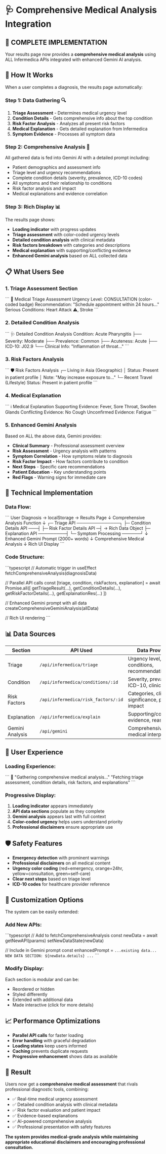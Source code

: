 # 🩺 Comprehensive Medical Analysis Integration

## 🎉 **COMPLETE IMPLEMENTATION**

Your results page now provides a **comprehensive medical analysis** using ALL Infermedica APIs integrated with enhanced Gemini AI analysis.

## 🔄 **How It Works**

When a user completes a diagnosis, the results page automatically:

### **Step 1: Data Gathering** 🔍
1. **Triage Assessment** - Determines medical urgency level
2. **Condition Details** - Gets comprehensive info about the top condition
3. **Risk Factor Analysis** - Analyzes all present risk factors
4. **Medical Explanation** - Gets detailed explanation from Infermedica
5. **Symptom Evidence** - Processes all symptom data

### **Step 2: Comprehensive Analysis** 🧠
All gathered data is fed into Gemini AI with a detailed prompt including:
- Patient demographics and assessment info
- Triage level and urgency recommendations
- Complete condition details (severity, prevalence, ICD-10 codes)
- All symptoms and their relationship to conditions
- Risk factor analysis and impact
- Medical explanations and evidence correlation

### **Step 3: Rich Display** 📊
The results page shows:
- **Loading indicator** with progress updates
- **Triage assessment** with color-coded urgency levels
- **Detailed condition analysis** with clinical metadata
- **Risk factors breakdown** with categories and descriptions
- **Medical explanation** with supporting/conflicting evidence
- **Enhanced Gemini analysis** based on ALL collected data

## 📋 **What Users See**

### **1. Triage Assessment Section**
\`\`\`
🚨 Medical Triage Assessment
Urgency Level: CONSULTATION (color-coded badge)
Recommendation: "Schedule appointment within 24 hours..."
Serious Conditions: Heart Attack ⚠️, Stroke
\`\`\`

### **2. Detailed Condition Analysis**
\`\`\`
🩺 Detailed Condition Analysis
Condition: Acute Pharyngitis
├── Severity: Moderate
├── Prevalence: Common
├── Acuteness: Acute
├── ICD-10: J02.9
└── Clinical Info: "Inflammation of throat..."
\`\`\`

### **3. Risk Factors Analysis**
\`\`\`
🛡️ Risk Factors Analysis
┌─ Living in Asia (Geographic)
│  Status: Present in patient profile
│  Note: "May increase exposure to..."
└─ Recent Travel (Lifestyle)
   Status: Present in patient profile
\`\`\`

### **4. Medical Explanation**
\`\`\`
ℹ️ Medical Explanation
Supporting Evidence: Fever, Sore Throat, Swollen Glands
Conflicting Evidence: No Cough
Unconfirmed Evidence: Fatigue
\`\`\`

### **5. Enhanced Gemini Analysis**
Based on ALL the above data, Gemini provides:
- **Clinical Summary** - Professional assessment overview
- **Risk Assessment** - Urgency analysis with patterns
- **Symptom Correlation** - How symptoms relate to diagnosis
- **Risk Factor Impact** - How factors contribute to condition
- **Next Steps** - Specific care recommendations
- **Patient Education** - Key understanding points
- **Red Flags** - Warning signs for immediate care

## 🚀 **Technical Implementation**

### **Data Flow:**
\`\`\`
User Diagnosis → localStorage → Results Page
       ↓
Comprehensive Analysis Function
       ↓
┌─ Triage API ──────────────┐
├─ Condition Details API ───┤
├─ Risk Factor Details API ─┤  → Rich Data Object
├─ Explanation API ─────────┤
└─ Symptom Processing ──────┘
       ↓
Enhanced Gemini Prompt (2000+ words)
       ↓
Comprehensive Medical Analysis
       ↓
Rich UI Display
\`\`\`

### **Code Structure:**
\`\`\`typescript
// Automatic trigger in useEffect
fetchComprehensiveAnalysis(diagnosisData)

// Parallel API calls
const [triage, condition, riskFactors, explanation] = await Promise.all([
  getTriageResult(...),
  getConditionDetails(...),
  getRiskFactorDetails(...),
  getExplainationRes(...)
])

// Enhanced Gemini prompt with all data
createComprehensiveGeminiAnalysis(allData)

// Rich UI rendering
<TriageSection />
<ConditionDetails />
<RiskFactorsAnalysis />
<MedicalExplanation />
<EnhancedGeminiAnalysis />
\`\`\`

## 📊 **Data Sources**

| Section | API Used | Data Provided |
|---------|----------|---------------|
| Triage | `/api/infermedica/triage` | Urgency level, serious conditions, recommendations |
| Condition | `/api/infermedica/conditions/:id` | Severity, prevalence, ICD-10, clinical hints |
| Risk Factors | `/api/infermedica/risk_factors/:id` | Categories, clinical significance, patient impact |
| Explanation | `/api/infermedica/explain` | Supporting/conflicting evidence, reasoning |
| Gemini Analysis | `/api/gemini` | Comprehensive medical interpretation |

## 🎯 **User Experience**

### **Loading Experience:**
\`\`\`
🔄 "Gathering comprehensive medical analysis..."
   "Fetching triage assessment, condition details, risk factors, and explanations"
\`\`\`

### **Progressive Display:**
1. **Loading indicator** appears immediately
2. **API data sections** populate as they complete
3. **Gemini analysis** appears last with full context
4. **Color-coded urgency** helps users understand priority
5. **Professional disclaimers** ensure appropriate use

## 🛡️ **Safety Features**

- **Emergency detection** with prominent warnings
- **Professional disclaimers** on all medical content
- **Urgency color coding** (red=emergency, orange=24hr, yellow=consultation, green=self-care)
- **Clear next steps** based on triage level
- **ICD-10 codes** for healthcare provider reference

## 🔧 **Customization Options**

The system can be easily extended:

### **Add New APIs:**
\`\`\`typescript
// Add to fetchComprehensiveAnalysis
const newData = await getNewAPI(params)
setNewDataState(newData)

// Include in Gemini prompt
const enhancedPrompt = `...existing data...
NEW DATA SECTION:
${newData.details}
...`
\`\`\`

### **Modify Display:**
Each section is modular and can be:
- Reordered or hidden
- Styled differently
- Extended with additional data
- Made interactive (click for more details)

## 📈 **Performance Optimizations**

- **Parallel API calls** for faster loading
- **Error handling** with graceful degradation
- **Loading states** keep users informed
- **Caching** prevents duplicate requests
- **Progressive enhancement** shows data as available

## 🎉 **Result**

Users now get a **comprehensive medical assessment** that rivals professional diagnostic tools, combining:
- ✅ Real-time medical urgency assessment
- ✅ Detailed condition analysis with clinical metadata
- ✅ Risk factor evaluation and patient impact
- ✅ Evidence-based explanations
- ✅ AI-powered comprehensive analysis
- ✅ Professional presentation with safety features

**The system provides medical-grade analysis while maintaining appropriate educational disclaimers and encouraging professional consultation.**
